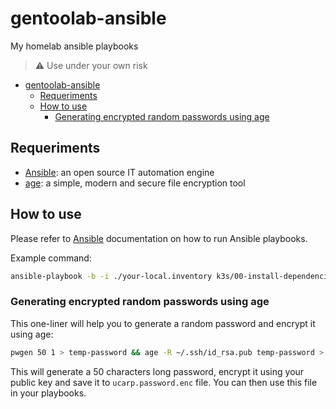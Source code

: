 # gentoolab-ansible

My homelab ansible playbooks

> ⚠️ Use under your own risk

- [gentoolab-ansible](#gentoolab-ansible)
  - [Requeriments](#requeriments)
  - [How to use](#how-to-use)
    - [Generating encrypted random passwords using age](#generating-encrypted-random-passwords-using-age)

## Requeriments

- [Ansible](https://www.ansible.com/): an open source IT automation engine
- [age](https://github.com/FiloSottile/age): a simple, modern and secure file encryption tool

## How to use

Please refer to [Ansible](https://www.ansible.com) documentation on how to run Ansible playbooks.

Example command:

```bash
ansible-playbook -b -i ./your-local.inventory k3s/00-install-dependencies.playbook.yaml
```

### Generating encrypted random passwords using age

This one-liner will help you to generate a random password and encrypt it using age:

```bash
pwgen 50 1 > temp-password && age -R ~/.ssh/id_rsa.pub temp-password > ucarp.password.enc && rm temp-password
```

This will generate a 50 characters long password, encrypt it using your public key and save it to `ucarp.password.enc` file. You can then use this file in your playbooks.
